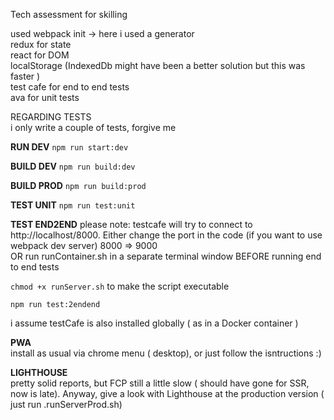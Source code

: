 Tech assessment for skilling

used webpack init -> here i used a generator  
redux for state  
react for DOM  
localStorage (IndexedDb might have been a better solution but this was faster )  
test cafe for end to end tests  
ava for unit tests  

REGARDING TESTS  
i only write a couple of tests, forgive me

**RUN DEV**
``` npm run start:dev ```

**BUILD DEV**
``` npm run build:dev ```

**BUILD PROD**
``` npm run build:prod ```

**TEST UNIT**
``` npm run test:unit ```

**TEST END2END**
please note: testcafe  will try to connect to  http://localhost/8000. Either change the port in the code
(if you want to use webpack dev server) 8000 => 9000  
OR run runContainer.sh in a separate terminal window BEFORE running end to end tests  
  
```chmod +x runServer.sh```
to make the script executable  

``` npm run test:2endend ```

i assume testCafe is also installed globally ( as in a Docker container )

**PWA**  
install as usual via chrome menu ( desktop), or just follow the isntructions :)  

**LIGHTHOUSE**  
pretty solid reports, but FCP still a little slow ( should have gone for SSR, now is late). Anyway, give a look with Lighthouse at the production version ( just run .runServerProd.sh)




